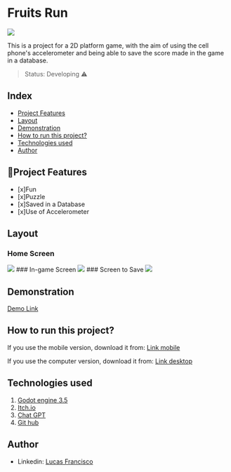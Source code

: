 # Fruits Run
<img src="https://i.im.ge/2023/05/29/h9DLDG.FruitsRun.png"/>

This is a project for a 2D platform game, with the aim of using the cell phone's accelerometer and being able to save the score made in the game in a database.

> Status: Developing ⚠️

## Index
- <a href="#funcionalidades">Project Features</a>
- <a href="#layout">Layout</a>
- <a href="#demonstracao">Demonstration</a>
- <a href="#rodar">How to run this project?</a>
- <a href="#tecnologias">Technologies used</a>
- <a href="#autor">Author</a>

## 📱Project Features

- [x]Fun
- [x]Puzzle
- [x]Saved in a Database
- [x]Use of Accelerometer

## Layout
### Home Screen
<img src="https://photos.google.com/u/1/share/AF1QipMXZReHW2us7h-qNFsXFL4VGPD-OJuvd1dEJvE3bnKmwzK0C_Q4WM3lTL94HQCdHA/photo/AF1QipNsmrnokJdZ5r7MD1cP9cHwbvVfzF_wDyvTQK3B?key=VC04bGlURUJpanJTV1dCOGpYT2JYY2owV0xjSkZ3"/>
### In-game Screen
<img src="https://photos.google.com/u/1/share/AF1QipMXZReHW2us7h-qNFsXFL4VGPD-OJuvd1dEJvE3bnKmwzK0C_Q4WM3lTL94HQCdHA/photo/AF1QipOgbuYZqY1q-2TdNKBVuWsQfjXlB8MY95zMCcXs?key=VC04bGlURUJpanJTV1dCOGpYT2JYY2owV0xjSkZ3"/>
### Screen to Save
<img src="https://photos.google.com/u/1/share/AF1QipMXZReHW2us7h-qNFsXFL4VGPD-OJuvd1dEJvE3bnKmwzK0C_Q4WM3lTL94HQCdHA/photo/AF1QipPIp_eIVwt16m3jU8CXBjLud1aLs0MRDQPJbmvH?key=VC04bGlURUJpanJTV1dCOGpYT2JYY2owV0xjSkZ3"/>

## Demonstration
[Demo Link](https://reinody.itch.io/fruitsrun)

## How to run this project?
If you use the mobile version, download it from:
[Link mobile](https://www.4shared.com/s/f5V0gwrYpku)

If you use the computer version, download it from:
[Link desktop](https://www.4shared.com/s/fb1R48UEPjq)

## Technologies used
1. [Godot engine 3.5](https://godotengine.org/download/3.x/windows/)
2. [Itch.io](https://itch.io/)
3. [Chat GPT](https://openai.com/blog/chatgpt)
4. [Git hub](https://github.com/)

## Author

- Linkedin: [Lucas Francisco](https://www.linkedin.com/in/lucas-francisco-chacon/)
